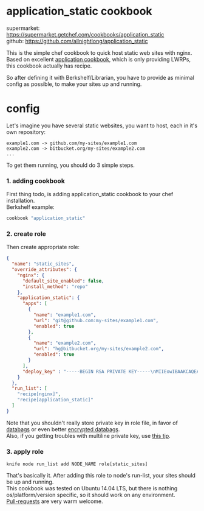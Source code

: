 application_static cookbook
===========================
supermarket: https://supermarket.getchef.com/cookbooks/application_static  
github:  https://github.com/allnightlong/application_static

This is the simple chef cookbook to quick host static web sites with nginx. Based on excellent [application cookbook](https://github.com/poise/application), which is only providing LWRPs, this cookbook actually  has recipe.  

So after defining it with Berkshelf/Librarian, you have to provide as minimal config as possible, to make your sites up and running.


config
======
Let's imagine you have several static websites, you want to host, each in it's own repository:

```
example1.com -> github.com/my-sites/example1.com
example2.com -> bitbucket.org/my-sites/example2.com
...
```

To get them running, you should do 3 simple steps.
### 1. adding cookbook
First thing todo, is adding application_static cookbook to your chef installation.  
Berkshelf example:

```ruby
cookbook "application_static"
```

### 2. create role
Then create appropriate role:

```json
{
  "name": "static_sites",
  "override_attributes": {
    "nginx": {
      "default_site_enabled": false,
      "install_method": "repo"
    },
    "application_static": {
      "apps": [
        {
          "name": "example1.com",
          "url": "git@github.com:my-sites/example1.com",
          "enabled": true
        },
        {
          "name": "example2.com",
          "url": "hg@bitbucket.org/my-sites/example2.com",
          "enabled": true
        }
      ],
      "deploy_key" : "-----BEGIN RSA PRIVATE KEY-----\nMIIEowIBAAKCAQEA38rGcWTe5Iux2MtIgmbl08P0f3KZfJBCIvKES9oFFglqAbI7\n...........\n5qJkpABldGtXpWxrllpFvWDGSWdv8WYJW308dXIp2C5LjE3saTuhBTgain7GDs6P\np5lXlrB0zUGU92likbgEvIFN0lzkpYt02ccxTCCU6bIa9pTI3IBK\n-----END RSA PRIVATE KEY-----"
    }
  },
  "run_list": [
    "recipe[nginx]",
    "recipe[application_static]"
  ]
}
```

Note that you shouldn't really store private key in role file, in favor of [databags](https://docs.getchef.com/essentials_data_bags.html) or even better [encrypted databags](https://docs.getchef.com/essentials_data_bags.html#encrypt-a-data-bag-item).  
Also, if you getting troubles with multiline private key, use [this tip](https://tickets.opscode.com/browse/CHEF-3540).

### 3. apply role

```
knife node run_list add NODE_NAME role[static_sites]
```

That's basically it. After adding this role to node's run-list, your sites should be up and running.  
This cookbook was tested on Ubuntu 14.04 LTS, but there is nothing os/platform/version specific, so it should work on any environment.  
[Pull-requests](https://github.com/allnightlong/application_static/pulls) are very warm welcome.
